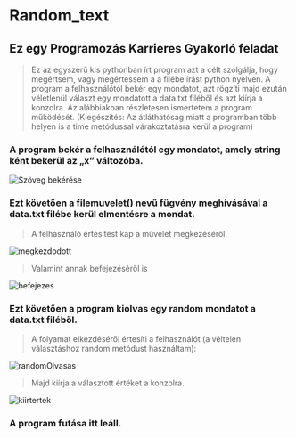 # Random_text

## Ez egy Programozás Karrieres Gyakorló feladat

> Ez az egyszerű kis pythonban írt program azt a célt szolgálja, hogy megértsem, vagy megértessem a a filébe írást python nyelven. A program a felhasználótól bekér egy mondatot, azt rögzíti majd ezután véletlenül választ egy mondatott a data.txt filéből és azt kiírja a konzolra. Az alábbiakban részletesen ismertetem a program működését. (Kiegészítés: Az átláthatóság miatt a programban több helyen is a time metódussal várakoztatásra kerül a program)

### A program bekér a felhasználótól egy mondatot, amely string ként bekerül az „x” változóba.

![Szöveg bekérése](https://www.mrkocka.hu/github_img/01_Sz%c3%b6veg%20bek%c3%a9r%c3%a9se.jpg)

### Ezt követően a filemuvelet() nevű fügvény meghívásával a data.txt filébe kerül elmentésre a mondat.

> A felhasználó értesítést kap a művelet megkezéséről.


![megkezdodott](https://www.mrkocka.hu/github_img/02_megkezdodott.jpg)

> Valamint annak befejezéséről is


![befejezes](https://www.mrkocka.hu/github_img/03_befejez%c3%a9s.jpg)

### Ezt követően a program kiolvas egy random mondatot a data.txt filéből.

> A folyamat elkezdéséről értesíti a felhasználót (a véltelen választáshoz random metódust használtam):


![randomOlvasas](https://www.mrkocka.hu/github_img/04_randomOlvas%c3%a1s.jpg)

> Majd kiírja a választott értéket a konzolra.


![kiirtertek](https://www.mrkocka.hu/github_img/05_kiolvasott_mondat.jpg)

### A program futása itt leáll.
